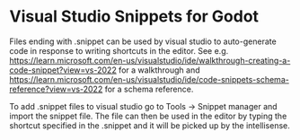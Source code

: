 # Visual Studio Snippets for Godot

Files ending with .snippet can be used by visual studio to auto-generate code in response to writing shortcuts in the editor.
See e.g. https://learn.microsoft.com/en-us/visualstudio/ide/walkthrough-creating-a-code-snippet?view=vs-2022 for a walkthrough and https://learn.microsoft.com/en-us/visualstudio/ide/code-snippets-schema-reference?view=vs-2022 for a schema reference.

To add .snippet files to visual studio go to Tools -> Snippet manager and import the snippet file. The file can then be used in the editor by typing the shortcut specified in the .snippet and it will be picked up by the intellisense.